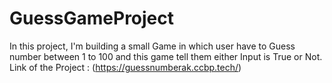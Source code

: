 # GuessGameProject
In this project, I'm building a small Game in which user have to Guess number between 1 to 100 and this game tell them either Input is True or Not.
Link of the Project : (https://guessnumberak.ccbp.tech/)

